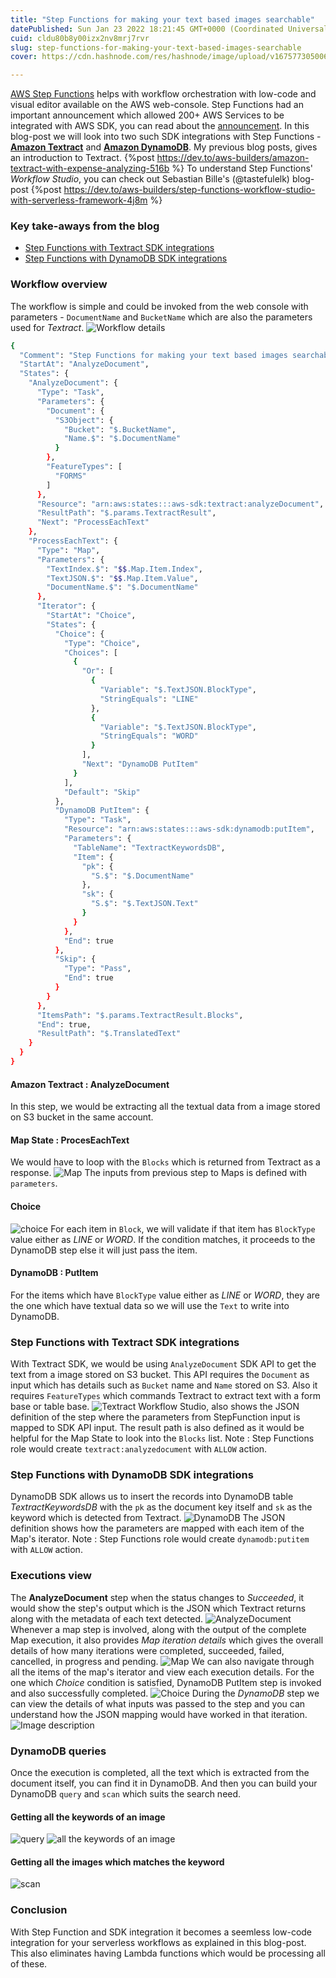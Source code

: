 ```yaml
---
title: "Step Functions for making your text based images searchable"
datePublished: Sun Jan 23 2022 18:21:45 GMT+0000 (Coordinated Universal Time)
cuid: cldu80b8y00izx2nv8mrj7rvr
slug: step-functions-for-making-your-text-based-images-searchable
cover: https://cdn.hashnode.com/res/hashnode/image/upload/v1675773050063/c9c2ca91-4fa8-402c-b899-61852477b0eb.jpeg

---
```


[AWS Step Functions](https://aws.amazon.com/step-functions/) helps with workflow orchestration with low-code and visual editor available on the AWS web-console. Step Functions had an important announcement which allowed 200+ AWS Services to be integrated with AWS SDK, you can read about the [announcement](https://aws.amazon.com/about-aws/whats-new/2021/09/aws-step-functions-200-aws-sdk-integration/).
In this blog-post we will look into two such SDK integrations with Step Functions - [**Amazon Textract**](https://aws.amazon.com/textract/) and [**Amazon DynamoDB**](https://aws.amazon.com/dynamodb/).
My previous blog posts, gives an introduction to Textract.
{%post https://dev.to/aws-builders/amazon-textract-with-expense-analyzing-516b %}
To understand Step Functions' *Workflow Studio*, you can check out  Sebastian Bille's (@tastefulelk) blog-post
{%post https://dev.to/aws-builders/step-functions-workflow-studio-with-serverless-framework-4j8m %}

### Key take-aways from the blog
+ [Step Functions with Textract SDK integrations](#textract-sdk)
+ [Step Functions with DynamoDB SDK integrations](#dynamodb-sdk)

### Workflow overview
The workflow is simple and could be invoked from the web console with parameters - `DocumentName` and `BucketName` which are also the parameters used for *Textract*. 
![Workflow details](https://cdn.hashnode.com/res/hashnode/image/upload/v1675773023603/0d37e942-68e8-4077-b0a3-29388e8fd232.png)
```bash
{
  "Comment": "Step Functions for making your text based images searchable which uses Textract and DynamoDB SDK intergrations",
  "StartAt": "AnalyzeDocument",
  "States": {
    "AnalyzeDocument": {
      "Type": "Task",
      "Parameters": {
        "Document": {
          "S3Object": {
            "Bucket": "$.BucketName",
            "Name.$": "$.DocumentName"
          }
        },
        "FeatureTypes": [
          "FORMS"
        ]
      },
      "Resource": "arn:aws:states:::aws-sdk:textract:analyzeDocument",
      "ResultPath": "$.params.TextractResult",
      "Next": "ProcessEachText"
    },
    "ProcessEachText": {
      "Type": "Map",
      "Parameters": {
        "TextIndex.$": "$$.Map.Item.Index",
        "TextJSON.$": "$$.Map.Item.Value",
        "DocumentName.$": "$.DocumentName"
      },
      "Iterator": {
        "StartAt": "Choice",
        "States": {
          "Choice": {
            "Type": "Choice",
            "Choices": [
              {
                "Or": [
                  {
                    "Variable": "$.TextJSON.BlockType",
                    "StringEquals": "LINE"
                  },
                  {
                    "Variable": "$.TextJSON.BlockType",
                    "StringEquals": "WORD"
                  }
                ],
                "Next": "DynamoDB PutItem"
              }
            ],
            "Default": "Skip"
          },
          "DynamoDB PutItem": {
            "Type": "Task",
            "Resource": "arn:aws:states:::aws-sdk:dynamodb:putItem",
            "Parameters": {
              "TableName": "TextractKeywordsDB",
              "Item": {
                "pk": {
                  "S.$": "$.DocumentName"
                },
                "sk": {
                  "S.$": "$.TextJSON.Text"
                }
              }
            },
            "End": true
          },
          "Skip": {
            "Type": "Pass",
            "End": true
          }
        }
      },
      "ItemsPath": "$.params.TextractResult.Blocks",
      "End": true,
      "ResultPath": "$.TranslatedText"
    }
  }
}
```
#### Amazon Textract : AnalyzeDocument
In this step, we would be extracting all the textual data from a image stored on S3 bucket in the same account. 
#### Map State : ProcesEachText
We would have to loop with the `Blocks` which is returned from Textract as a response. 
![Map](https://cdn.hashnode.com/res/hashnode/image/upload/v1675773026565/acf751d3-2b4d-4cf9-ba53-4f88fd58e03c.png)
The inputs from previous step to Maps is defined with `parameters`.
#### Choice 
![choice](https://cdn.hashnode.com/res/hashnode/image/upload/v1675773029085/7b5c58fb-4cc6-4a73-8aea-f1ca20109fae.png)
For each item in `Block`, we will validate if that item has `BlockType` value either as *LINE* or *WORD*. If the condition matches, it proceeds to the DynamoDB step else it will just pass the item.
#### DynamoDB : PutItem
For the items which have `BlockType` value either as *LINE* or *WORD*, they are the one which have textual data so we will use the `Text` to write into DynamoDB.

### Step Functions with Textract SDK integrations <a name="textract-sdk"></a>
With Textract SDK, we would be using `AnalyzeDocument` SDK API to get the text from a image stored on S3 bucket. This API requires the `Document` as input which has details such as `Bucket` name and `Name` stored on S3. Also it requires `FeatureTypes` which commands Textract to extract text with a form base or table base. 
![Textract](https://cdn.hashnode.com/res/hashnode/image/upload/v1675773031516/4eb6471a-3903-4e27-b098-b1776575fb7d.png)
Workflow Studio, also shows the JSON definition of the step where the parameters from StepFunction input is mapped to SDK API input. The result path is also defined as it would be helpful for the Map State to look into the `Blocks` list.
Note : Step Functions role would create `textract:analyzedocument` with `ALLOW` action.

### Step Functions with DynamoDB SDK integrations <a name="dynamodb-sdk"></a>
DynamoDB SDK allows us to insert the records into DynamoDB table *TextractKeywordsDB* with the `pk` as the document key itself and `sk` as the keyword which is detected from Textract.
![DynamoDB](https://cdn.hashnode.com/res/hashnode/image/upload/v1675773033819/4fdaae87-8c4a-4c9d-8d74-1d8d8a23e06c.png)
The JSON definition shows how the parameters are mapped with each item of the Map's iterator.
Note : Step Functions role would create `dynamodb:putitem` with `ALLOW` action.

### Executions view
The **AnalyzeDocument** step when the status changes to *Succeeded*, it would show the step's output which is the JSON which Textract returns along with the metadata of each text detected.
![AnalyzeDocument](https://cdn.hashnode.com/res/hashnode/image/upload/v1675773036052/920767ce-ebae-4cbf-9f48-b5c7d77f7c5e.png)
Whenever a map step is involved, along with the output of the complete Map execution, it also provides *Map iteration details* which gives the overall details of how many iterations were completed, succeeded, failed, cancelled, in progress and pending.
![Map](https://cdn.hashnode.com/res/hashnode/image/upload/v1675773038493/167eb85a-103b-42d8-a998-4871714dfc16.png)
We can also navigate through all the items of the map's iterator and view each execution details. For the one which *Choice* condition is satisfied, DynamoDB PutItem step is invoked and also successfully completed.
![Choice](https://cdn.hashnode.com/res/hashnode/image/upload/v1675773040067/1eeab48b-08ba-4d27-9f22-38d205a0711b.png)
During the *DynamoDB* step we can view the details of what inputs was passed to the step and you can understand how the JSON mapping would have worked in that iteration.
![Image description](https://cdn.hashnode.com/res/hashnode/image/upload/v1675773041477/3fa7589e-e6e9-403c-afaa-6851dea4ff11.png)

### DynamoDB queries
Once the execution is completed, all the text which is extracted from the document itself, you can find it in DynamoDB. And then you can build your DynamoDB `query` and `scan` which suits the search need. 

#### Getting all the keywords of an image 
![query](https://cdn.hashnode.com/res/hashnode/image/upload/v1675773043736/98d88b6f-0cfc-4f21-8dca-790074c08c2c.png) 
![all the keywords of an image](https://cdn.hashnode.com/res/hashnode/image/upload/v1675773046000/53c74371-4dfb-43f3-80db-070ae744ec2d.png)

#### Getting all the images which matches the keyword
![scan](https://cdn.hashnode.com/res/hashnode/image/upload/v1675773047614/448b3f41-ccb4-4d1c-bb90-1b5adcb770ea.png)

### Conclusion
With Step Function and SDK integration it becomes a seemless low-code integration for your serverless workflows as explained in this blog-post. This also eliminates having Lambda functions which would be processing all of these. 
 